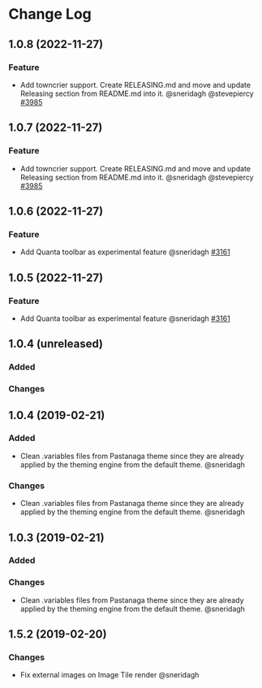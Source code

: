 # Change Log

<!-- You should *NOT* be adding new change log entries to this file.
     You should create a file in the news directory instead.
     For helpful instructions, please see:
     https://6.dev-docs.plone.org/volto/developer-guidelines/contributing.html#create-a-pull-request
-->

<!-- towncrier release notes start -->

## 1.0.8 (2022-11-27)

### Feature

- Add towncrier support. Create RELEASING.md and move and update Releasing section from README.md into it. @sneridagh @stevepiercy [#3985](https://github.com/plone/volto/issues/3985)


## 1.0.7 (2022-11-27)

### Feature

- Add towncrier support. Create RELEASING.md and move and update Releasing section from README.md into it. @sneridagh @stevepiercy [#3985](https://github.com/plone/volto/issues/3985)


## 1.0.6 (2022-11-27)

### Feature

- Add Quanta toolbar as experimental feature @sneridagh [#3161](https://github.com/plone/volto/issues/3161)


## 1.0.5 (2022-11-27)

### Feature

- Add Quanta toolbar as experimental feature @sneridagh [#3161](https://github.com/plone/volto/issues/3161)


## 1.0.4 (unreleased)

### Added

### Changes

## 1.0.4 (2019-02-21)

### Added

- Clean .variables files from Pastanaga theme since they are already applied by
  the theming engine from the default theme. @sneridagh

### Changes

- Clean .variables files from Pastanaga theme since they are already applied by
  the theming engine from the default theme. @sneridagh

## 1.0.3 (2019-02-21)

### Added

### Changes

- Clean .variables files from Pastanaga theme since they are already applied by
  the theming engine from the default theme. @sneridagh

## 1.5.2 (2019-02-20)

### Changes

- Fix external images on Image Tile render @sneridagh
